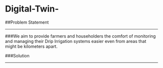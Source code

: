 # Digital-Twin-
##Problem Statement
***
###We aim to provide farmers and householders the comfort of monitoring and managing their Drip Irrigation systems easier even from areas that might be kilometers apart.

###Solution
***


